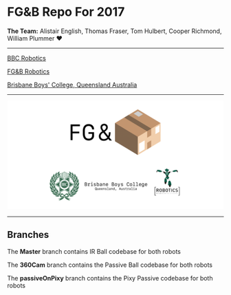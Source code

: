 # **FG&B** Repo For 2017

**The Team:** Alistair English, Thomas Fraser, Tom Hulbert, Cooper Richmond, William Plummer ​:heart:​

-------------------------------------------------------------

[BBC Robotics](https://bbcrobotics.org)

[FG&B Robotics](https://fg-b.github.io)

[Brisbane Boys' College, Queensland Australia](http://www.bbc.qld.edu.au)

-------------------------------------------------------------

![FG&B Logo](/images/FG&BFooter.png)

-------------------------------------------------------------
## Branches

The **Master** branch contains IR Ball codebase for both robots

The **360Cam** branch contains the Passive Ball codebase for both robots

The **passiveOnPixy** branch contains the Pixy Passive codebase for both robots
